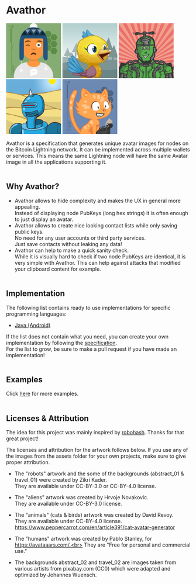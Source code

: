 # Avathor
![human](examples/Avathor_human_2.png)
![bird](examples/Avathor_animal_6.png)
![alien](examples/Avathor_alien_3.png)
![robot](examples/Avathor_robot_1.png)
![cat](examples/Avathor_animal_3.png)

Avathor is a specification that generates unique avatar images for nodes on the Bitcoin Lightning network. It can be implemented across multiple wallets or services. This means the same Lightning node will have the same Avatar image in all the applications supporting it.
<br><br>

## Why Avathor?
- Avathor allows to hide complexity and makes the UX in general more appealing.<br>
Instead of displaying node PubKeys (long hex strings) it is often enough to just display an avatar.
- Avathor allows to create nice looking contact lists while only saving public keys.<br>
No need for any user accounts or third party services.<br>
Just save contacts without leaking any data!
- Avathor can help to make a quick sanity check. <br>
While it is visually hard to check if two node PubKeys are identical, it is very simple with Avathor. This can help against attacks that modified your clipboard content for example.
<br><br>

## Implementation

The following list contains ready to use implementations for specific programming languages:
- [Java (Android)](https://github.com/michaelWuensch/avathor-android-library)

If the list does not contain what you need, you can create your own implementation by following the [specification](REFERENCE.md).<br>
For the list to grow, be sure to make a pull request if you have made an implementation!
<br><br>


## Examples
Click [here](EXAMPLES.md) for more examples.
<br><br>


## Licenses & Attribution
The idea for this project was mainly inspired by [robohash](https://robohash.org/).
Thanks for that great project!

The licenses and attribution for the artwork follows below.
If you use any of the images from the assets folder for your own projects, make sure to give proper attribution.

- The "robots" artwork and the some of the backgrounds (abstract_01 & travel_01) were created by Zikri Kader.<br> 
They are available under CC-BY-3.0 or CC-BY-4.0 license.

- The "aliens" artwork was created by Hrvoje Novakovic.<br>
They are available under CC-BY-3.0 license.

- The "animals" (cats & birds) artwork was created by David Revoy. <br>
They are available under CC-BY-4.0 license.<br> 
https://www.peppercarrot.com/en/article391/cat-avatar-generator

- The "humans" artwork was created by Pablo Stanley, for https://avataaars.com/.<br>
They are "Free for personal and commercial use."

- The backgrounds abstract_02 and travel_02 are images taken from various artists from pixabay.com (CC0) which were adapted and optimized by Johannes Wuensch.

